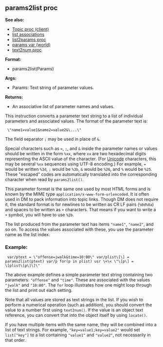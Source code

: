 ## params2list proc
**See also:**
+   [Topic proc (client)](/ref/client/proc/Topic.md) 
+   [list associations](/ref/list/associations.md) 
+   [list2params proc](/ref/proc/list2params.md) 
+   [params var (world)](/ref/world/var/params.md) 
+   [text2num proc](/ref/proc/text2num.md) 
<!-- -->
**Format:**
+   params2list(Params)
<!-- -->
**Args:**
+   Params: Text string of parameter values.
<!-- -->
**Returns:**
+   An associative list of parameter names and values.


This instruction converts a parameter text string to a list of
individual parameters and associated values. The format of the parameter
text is: 
```
 \"name1=value1&name2=value2&\...\" 
```



The field separator `;` may be used in place of `&`.


Special characters such as `=`, `;`, and `&` inside the
parameter names or values should be written in the form `%xx`, where
`xx` are two hexadecimal digits representing the ASCII value of the
character. (For [Unicode](/ref/%7Bnotes%7D/Unicode.md) characters, this may be
several `%xx` sequences using UTF-8 encoding.) For example, `=` would be
written `%3d`, `;` would be `%3b`, `&` would be `%26`, and `%` would be
`%25`. These \"escaped\" codes are automatically translated into the
corresponding character when read by `params2list()`. 

This
parameter format is the same one used by most HTML forms and is known by
the MIME type `application/x-www-form-urlencoded`. It is often used in
DM to pack information into topic links. Though DM does not require it,
the standard format is for newlines to be written as CR LF pairs
(`%0d%0a`) and spaces to be written as `+` characters. That means if you
want to write a `+` symbol, you will have to use `%2b`. 

The
list produced from the parameter text has items `"name1"`, `"name2"`,
and so on. To access the values associated with these, you use the
parameter name as the list index.
### Example:

```
 var/ptext = \"offense=jwalk&time=10:00\" var/plist\[\] =
params2list(ptext) var/p for(p in plist) usr \<\< \"\[p\] =
\[plist\[p\]\]\" 
```
 

The above example defines a simple
parameter text string containing two parameters: `"offense"` and
`"time"`. These are associated with the values `"jwalk"` and `"10:00"`.
The `for` loop illustrates how one might loop through the list and print
out each setting. 

Note that all values are stored as text
strings in the list. If you wish to perform a numerical operation (such
as addition), you should convert the value to a number first using
`text2num()`. If the value is an object text reference, you can convert
that into the object itself by using `locate()`. 

If you have
multiple items with the same name, they will be combined into a list of
text strings. For example, `"key=value1;key=value2"` would set
`list["key"]` to a list containing `"value1"` and `"value2"`, not
necessarily in that order.